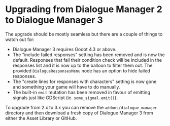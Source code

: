 # Upgrading from Dialogue Manager 2 to Dialogue Manager 3

The upgrade should be mostly seamless but there are a couple of things to watch out for:

- Dialogue Manager 3 requires Godot 4.3 or above.
- The "include failed responses" setting has been removed and is now the default. Responses that fail their condition check will be included in the responses list and it is now up to the balloon to filter them out. The provided `DialogueResponsesMenu` node has an option to hide failed responses.
- The "create lines for responses with characters" setting is now gone and something your game will have to do manually.
- The built-in `emit` mutation has been removed in favour of emitting signals just like GDScript (ie. `some_signal.emit()`).

To upgrade from 2.x to 3.x you can remove the `addons/dialogue_manager` directory and then download a fresh copy of Dialogue Manager 3 from either the Asset Library or GitHub.
